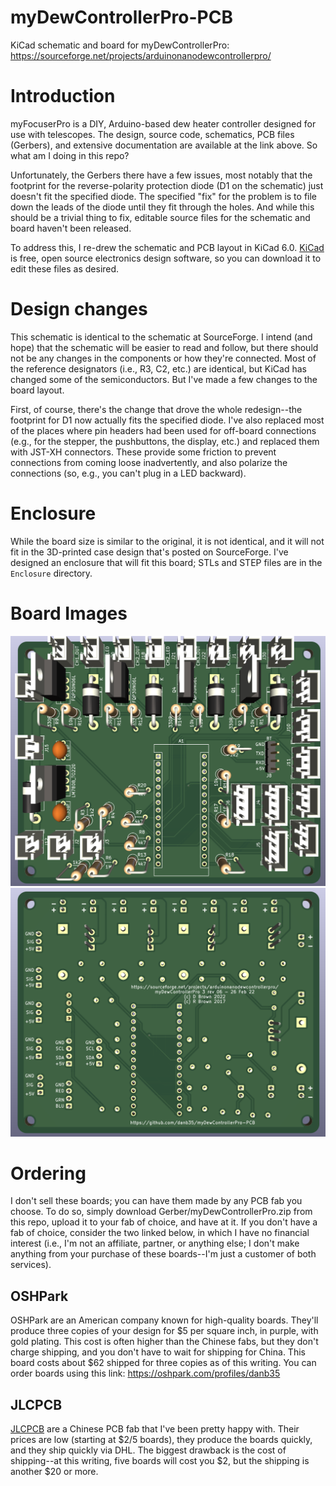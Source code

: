 # myDewControllerPro-PCB
KiCad schematic and board for myDewControllerPro: https://sourceforge.net/projects/arduinonanodewcontrollerpro/

# Introduction
myFocuserPro is a DIY, Arduino-based dew heater controller designed for use with telescopes.  The design, source code, schematics, PCB files (Gerbers), and extensive documentation are available at the link above.  So what am I doing in this repo?

Unfortunately, the Gerbers there have a few issues, most notably that the footprint for the reverse-polarity protection diode (D1 on the schematic) just doesn't fit the specified diode.  The specified "fix" for the problem is to file down the leads of the diode until they fit through the holes.  And while this should be a trivial thing to fix, editable source files for the schematic and board haven't been released.

To address this, I re-drew the schematic and PCB layout in KiCad 6.0.  [KiCad](https://www.kicad.org/) is free, open source electronics design software, so you can download it to edit these files as desired.

# Design changes
This schematic is identical to the schematic at SourceForge.  I intend (and hope) that the schematic will be easier to read and follow, but there should not be any changes in the components or how they're connected.  Most of the reference designators (i.e., R3, C2, etc.) are identical, but KiCad has changed some of the semiconductors.  But I've made a few changes to the board layout.

First, of course, there's the change that drove the whole redesign--the footprint for D1 now actually fits the specified diode.  I've also replaced most of the places where pin headers had been used for off-board connections (e.g., for the stepper, the pushbuttons, the display, etc.) and replaced them with JST-XH connectors.  These provide some friction to prevent connections from coming loose inadvertently, and also polarize the connections (so, e.g., you can't plug in a LED backward).


# Enclosure
While the board size is similar to the original, it is not identical, and it will not fit in the 3D-printed case design that's posted on SourceForge.  I've designed an enclosure that will fit this board; STLs and STEP files are in the `Enclosure` directory.

# Board Images
![Front PCB image](myDewControllerPro-front.png)
![Back PCB Image](myDewControllerPro-back.png)

# Ordering
I don't sell these boards; you can have them made by any PCB fab you choose.  To do so, simply download Gerber/myDewControllerPro.zip from this repo, upload it to your fab of choice, and have at it.  If you don't have a fab of choice, consider the two linked below, in which I have no financial interest (i.e., I'm not an affiliate, partner, or anything else; I don't make anything from your purchase of these boards--I'm just a customer of both services).

## OSHPark
OSHPark are an American company known for high-quality boards.  They'll produce three copies of your design for $5 per square inch, in purple, with gold plating.  This cost is often higher than the Chinese fabs, but they don't charge shipping, and you don't have to wait for shipping for China.  This board costs about $62 shipped for three copies as of this writing.  You can order boards using this link:
https://oshpark.com/profiles/danb35

## JLCPCB
[JLCPCB](https://jlcpcb.com/) are a Chinese PCB fab that I've been pretty happy with.  Their prices are low (starting at $2/5 boards), they produce the boards quickly, and they ship quickly via DHL.  The biggest drawback is the cost of shipping--at this writing, five boards will cost you $2, but the shipping is another $20 or more.
